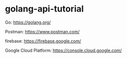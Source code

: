 # golang-api-tutorial


Go: https://golang.org/


Postman: https://www.postman.com/
   

firebase: https://firebase.google.com/


Google Cloud Platform: https://console.cloud.google.com/
